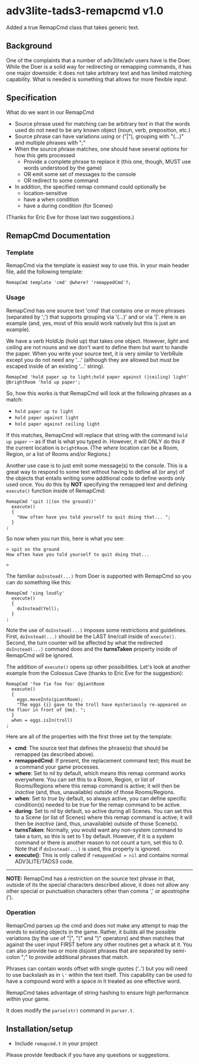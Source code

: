 # adv3lite-tads3-remapcmd v1.0
Added a true RemapCmd class that takes generic text.

## Background
One of the complaints that a number of adv3lite/adv users have is the Doer.  While the Doer is a solid way for redirecting or remapping commands, it has one major downside: it does not take arbitrary text and has limited matching capability.  What is needed is something that allows for more flexible input.

## Specification
What do we want in our RemapCmd
- Source phrase used for matching can be arbitrary text in that the words used do not need to be any known object (noun, verb, preposition, etc.)
- Source phrase can have variations using or ("|"), grouping with "(...)" and multiple phrases with ";"
- When the source phrase matches, one should have several options for how this gets processed
  - Provide a complete phrase to replace it (this one, though, MUST use words understood by the game)
  - OR emit some set of messages to the console
  - OR redirect to some command
- In addition, the specified remap command could optionally be
  - location-sensitive
  - have a when condition
  - have a during condition (for Scenes)

 (Thanks for Eric Eve for those last two suggestions.)

## RemapCmd Documentation
### Template
RemapCmd via the template is easiest way to use this.  In your main header file, add the following template:

`RemapCmd template 'cmd' @where? 'remappedCmd'?;`

### Usage
RemapCmd has one source text 'cmd' that contains one or more phrases (separated by ';') that supports grouping via '(...)' and or via '|'.  Here is an example (and, yes, most of this would work natively but this is just an example).

We have a verb HoldUp (hold up) that takes one object.  However, *light* and *ceiling* are not nouns and we don't want to define them but want to handle the paper.  When you write your source text, it is very similar to VerbRule except you do not need any '...' (although they are allowed but must be escaped inside of an existing '...' string).

`RemapCmd 'hold paper up to light;hold paper against (|ceiling) light' @brightRoom 'hold up paper';`

So, how this works is that RemapCmd will look at the following phrases as a match:
- `hold paper up to light`
- `hold paper against light`
- `hold paper against ceiling light`

If this matches, RemapCmd will replace that string with the command `hold up paper` -- as if that is what you typed in.  However, it will ONLY do this if the current location is `brightRoom`.  (The *where* location can be a Room, Region, or a list of Rooms and/or Regions.)

Another use case is to just emit some message(s) to the console. This is a great way to respond to some text without having to define all (or any) of the objects that entails writing some additional code to define words only used once. You do this by **NOT** specifying the remapped text and defining `execute()` function inside of RemapCmd:

```
RemapCmd 'spit (|(on the ground))'
  execute()
  {
    "How often have you told yourself to quit doing that... ";
  }
;
```
So now when you run this, here is what you see:
```
> spit on the ground
How often have you told yourself to quit doing that...

>
```

The familiar `doInstead(...)` from Doer is supported with RemapCmd so you can do something like this:
```
RemapCmd 'sing loudly'
  execute()
  {
    doInstead(Yell);
  }
;
```
Note the use of `doInstead(...)` imposes some restrictions and guidelines.  First, `doInstead(...)` should be the LAST line/call inside of `execute()`.  Second, the turn counter will be affected by what the redirected `doInstead(...)` command does and the **turnsTaken** property inside of RemapCmd will be ignored.

The addition of `execute()` opens up other possibilities.  Let's look at another example from the Colossus Cave (thanks to Eric Eve for the suggestion):

```
RemapCmd 'fee fie foe foo' @giantRoom
  execute()
  {
    eggs.moveInto(giantRoom);
    "The eggs {i} gave to the troll have mysteriously re-appeared on the floor in front of {me}. ";
  }
  when = eggs.isIn(troll)
;
```

Here are all of the properties with the first three set by the template:

- **cmd**: The source text that defines the phrase(s) that should be remapped (as described above).
- **remappedCmd**: If present, the replacement command text; this must be a command your game processes.
- **where**: Set to *nil* by default, which means this remap command works everywhere. You can set this to a Room, Region, or list of Rooms/Regions where this remap command is active; it will then be *inactive* (and, thus, unavailable) outside of those Rooms/Regions.
- **when**: Set to *true* by default, so always active, you can define specific condition(s) needed to be true for the remap command to be active.
- **during**: Set to *nil* by default, so active during all Scenes. You can set this to a Scene (or list of Scenes) where this remap command is active; it will then be *inactive* (and, thus, unavailable) outside of those Scene(s).
- **turnsTaken**: Normally, you would want any non-system command to take a turn, so this is set to 1 by default.  However, if it is a system command or there is another reason to not count a turn, set this to 0.  Note that if `doInstead(...)` is used, this property is ignored.
- **execute()**: This is only called if `remappedCmd = nil` and contains normal ADV3LITE/TADS3 code.

---
**NOTE:** RemapCmd has a restriction on the source text phrase in that, outside of its the special characters described above, it does not allow any other special or punctuation characters other than comma ',' or apostrophe (').

### Operation
RemapCmd parses up the cmd and does not make any attempt to map the words to existing objects in the game.  Rather, it builds all the possible variations (by the use of "|", "(" and ")" operators) and then matches that against the user input FIRST before any other routines get a whack at it.  You can also provide two or more disjoint phrases that are separated by semi-colon ";" to provide additional phrases that match.

Phrases can contain words offset with single quotes ('..') but you will need to use backslash as in `\'` within the text itself. This capability can be used to have a compound word with a space in it treated as one effective word.

RemapCmd takes advantage of string hashing to ensure high performance within your game.

It does modify the `parse(str)` command in `parser.t`.

## Installation/setup
- Include `remapcmd.t` in your project
  
Please provide feedback if you have any questions or suggestions.
